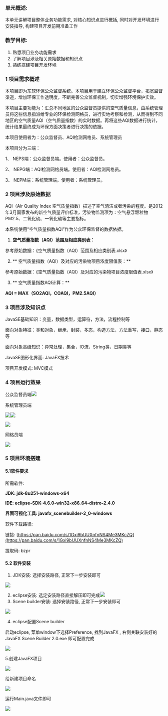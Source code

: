 ### 单元概述:
本单元讲解项目整体业务功能需求, 对核心知识点进行概括, 同时对开发环境进行安装指导, 构建项目开发前期准备工作

### 教学目标:
1. 熟悉项目业务功能需求
2. 了解项目涉及相关原始数据和知识点
3. 熟练搭建项目开发环境



### 1 项目需求概述
本项目即为东软环保公众监督系统。本项目用于建立环保公众监督平台，拓宽监督渠道，增加环保工作透明度，不断完善公众监督机制，切实增强环境保护实效。

本项目主要功能为：汇总不同地区的公众监督员提供的空气质量信息，由系统管理员将这些信息指派给专业的环保检测网格员，进行实地考察和检测，从而得到不同地区的空气质量AQI（空气质量指数）的实时数据。再将这些AQI数据进行统计，统计结果最终成为环保方面决策者进行决策的依据。

本项目使用者为：公众监督员、AQI检测网格员、系统管理员

本项目分为三端：

1、 NEPS端：公众监督员端。使用者：公众监督员。

2、 NEPG端：AQI检测网格员端。使用者：AQI检测网格员。

3、 NEPM端：系统管理端。使用者：系统管理员。

### 2 项目涉及原始数据
AQI（Air Quality Index 空气质量指数）描述了空气清洁或者污染的程度。是2012年3月国家发布的新空气质量评价标准，污染物监测项为：空气悬浮颗粒物PM2.5、二氧化硫、一氧化碳等主要指标。

本系统使用“空气质量指数AQI”作为公众环保监督的数据依据。

1. **空气质量指数（AQI）范围及相应类别表：**

参考原始数据：《空气质量指数（AQI）范围及相应类别表.xlsx》

2. ** 空气质量指数（AQI）及对应的污染物项目浓度限值表：**

参考原始数据：《空气质量指数（AQI）及对应的污染物项目浓度限值表.xlsx》

3. ** 空气质量指数AQI计算：**

**AQI = MAX（SO2AQI，COAQI，PM2.5AQI）**

### 3 项目涉及知识点
JavaSE基础知识：变量，数据类型，运算符，方法，流程控制等

面向对象特征：类和对象，继承，封装，多态，构造方法，方法重写，接口，静态等

面向对象高级知识：异常处理，集合，IO流，String类，日期类等

JavaSE图形化界面: JavaFX技术

项目开发模式: MVC模式

### 4 项目运行效果
公众监督员端![](https://cdn.nlark.com/yuque/0/2024/png/12702213/1733898825745-a68709e8-3eea-48e8-a8a4-5e91ef3bd767.png)



系统管理员端

![](https://cdn.nlark.com/yuque/0/2024/png/12702213/1733898901266-273a7d4e-63af-46e3-84c7-4a21b4fac571.png)![](https://cdn.nlark.com/yuque/0/2024/png/12702213/1733898862193-5611e149-7ad4-48f6-bd9a-388d8db0bb86.png)

![](https://cdn.nlark.com/yuque/0/2024/png/12702213/1733898933370-7f03585d-fe23-4168-a2f7-02c20f4f3147.png)

网格员端

![](https://cdn.nlark.com/yuque/0/2024/png/12702213/1733898947692-2444f79b-9c48-4f02-9043-2a209e6fb5ed.png)

### 5 项目环境搭建
#### 5.1软件要求
所需软件:

**JDK:  jdk-8u251-windows-x64**

**IDE: eclipse-SDK-4.6.0-win32-x86_64-distro-2.4.0**

**界面可视化工具:  javafx_scenebuilder-2_0-windows**

软件下载路径:

链接: [https://pan.baidu.com/s/1Gxi9bUUXnfnNS4Me3MKcZQ](https://pan.baidu.com/s/1Gxi9bUUXnfnNS4Me3MKcZQ) 

提取码: bzpr

#### 5.2 软件安装
1. JDK安装: 选择安装路径, 正常下一步安装即可

![](https://cdn.nlark.com/yuque/0/2024/png/12702213/1733900617446-63fbee8c-9ab2-4f68-b5c9-5c33315812be.png)

2. eclipse安装: 选定安装路径直接解压即可完成![](https://cdn.nlark.com/yuque/0/2024/png/12702213/1733900722969-18fd7ac6-8e0b-4068-ab22-80951d33f22b.png)
3. Scene builder安装: 选择安装路径, 正常下一步安装即可

![](https://cdn.nlark.com/yuque/0/2024/png/12702213/1733900907451-a5c9df61-a655-4a48-8377-8c3db8463b79.png)

4. eclipse配置Scene builder

启动eclipse, 菜单window下选择Preference, 找到JavaFX , 右侧关联安装好的 JavaFX Scene Builder 2.0.exe 即可配置完成

![](https://cdn.nlark.com/yuque/0/2024/png/12702213/1733901104712-13f57bc1-c0fa-4978-bdc5-13db1789766f.png)

5.创建JavaFX项目

![](https://cdn.nlark.com/yuque/0/2024/png/12702213/1733902455093-8f42e9f9-d964-462a-8f59-47eccf092410.png)

给新建项目命名

![](https://cdn.nlark.com/yuque/0/2024/png/12702213/1733902638756-005dfdb5-03a3-429c-a106-2b29316956d8.png)

运行Main.java文件即可

![](https://cdn.nlark.com/yuque/0/2024/png/12702213/1733902861437-9c601b37-1fe1-4d24-924e-0dacc61d248b.png)

